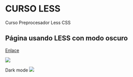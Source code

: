 # CURSO LESS
Curso Preprocesador Less CSS

## Página usando LESS con modo oscuro

[Enlace](https://30ortiz.github.io/curso-less/html/articulo.html)

![](https://res.cloudinary.com/dngcu1bvt/image/upload/v1649696371/curso%20css%20less/page_gmgzr8.png)


Dark mode
![](https://res.cloudinary.com/dngcu1bvt/image/upload/v1649696371/curso%20css%20less/dark-mode_khcqns.png)
